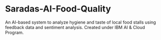 # Saradas-AI-Food-Quality
An AI-based system to analyze hygiene and taste of local food stalls using feedback data and sentiment analysis. Created under IBM AI &amp; Cloud Program.
